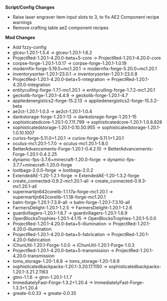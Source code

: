 **Script/Config Changes**
- Raise laser engraver item input slots to 3, to fix AE2 Component recipe warnings
- Remove crafting table ae2 component recipes

**Mod Changes**
- Add fzzy-config
- gtceu-1.20.1-1.5.4 -> gtceu-1.20.1-1.6.2
- ProjectRed-1.20.1-4.20.0-beta+5-core -> ProjectRed-1.20.1-4.20.0-core
- corpse-forge-1.20.1-1.0.17 -> corpse-forge-1.20.1-1.0.19
- modernfix-forge-5.19.5+mc1.20.1 -> modernfix-forge-5.20.0+mc1.20.1
- inventorysorter-1.20.1-23.0.1 -> inventorysorter-1.20.1-23.0.8
- ProjectRed-1.20.1-4.20.0-beta+5-integration -> ProjectRed-1.20.1-4.20.0-integration
- entityculling-forge-1.7.1-mc1.20.1 -> entityculling-forge-1.7.2-mc1.20.1
- geckolib-forge-1.20.1-4.4.9 -> geckolib-forge-1.20.1-4.7
- appliedenergistics2-forge-15.2.13 -> appliedenergistics2-forge-15.3.2-beta
- ae2ct-1.20.1-1.0.3 -> ae2ct-1.20.1-1.0.4
- dankstorage-forge-1.20.1-13 -> dankstorage-forge-1.20.1-15
- sophisticatedcore-1.20.1-0.7.11.799 -> sophisticatedcore-1.20.1-1.0.8.828
- sophisticatedstorage-1.20.1-0.10.50.955 -> sophisticatedstorage-1.20.1-1.0.10.1007
- curios-forge-5.11.0+1.20.1 -> curios-forge-5.11.1+1.20.1
- oculus-mc1.20.1-1.7.0 -> oculus-mc1.20.1-1.8.0
- BetterAdvancements-Forge-1.20.1-0.4.2.10 -> BetterAdvancements-Forge-1.20.1-0.4.2.25
- dynamic-fps-3.7.6+minecraft-1.20.0-forge -> dynamic-fps-3.7.7+minecraft-1.20.0-forge
- lootbags-2.0.0-forge -> lootbags-2.0.2
- ExtendedAE-1.20-1.2.1-forge -> ExtendedAE-1.20-1.3.2-forge
- create_connected-0.9.2-mc1.20.1-all -> create_connected-0.9.3-mc1.20.1-all
- supermartijn642corelib-1.1.17a-forge-mc1.20.1 -> supermartijn642corelib-1.1.18-forge-mc1.20.1
- balm-forge-1.20.1-7.3.9-all -> balm-forge-1.20.1-7.3.10-all
- FarmersDelight-1.20.1-1.2.5 -> FarmersDelight-1.20.1-1.2.6
- guardvillagers-1.20.1-1.6.7 -> guardvillagers-1.20.1-1.6.9
- OpenBlocksTrophies-1.20.1-4.1.15 -> OpenBlocksTrophies-1.20.1-5.0.0
- ProjectRed-1.20.1-4.20.0-beta+5-illumination -> ProjectRed-1.20.1-4.20.0-illumination
- ProjectRed-1.20.1-4.20.0-beta+5-fabrication -> ProjectRed-1.20.1-4.20.0-fabrication
- iChunUtil-1.20.1-Forge-1.0.0 -> iChunUtil-1.20.1-Forge-1.0.3
- ProjectRed-1.20.1-4.20.0-beta+5-transmission -> ProjectRed-1.20.1-4.20.0-transmission
- toms_storage-1.20-1.6.8 -> toms_storage-1.20-1.6.9
- sophisticatedbackpacks-1.20.1-3.20.17.1150 -> sophisticatedbackpacks-1.20.1-3.21.2.1163
- gtnn-1.1.6 -> gtnn-1.20.1-1.1.7
- ImmediatelyFast-Forge-1.3.2+1.20.4 -> ImmediatelyFast-Forge-1.3.3+1.20.4
- greate-0.0.33 -> greate-0.0.35